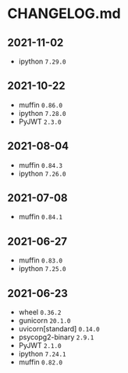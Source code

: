 # CHANGELOG.md

## 2021-11-02
* ipython ``7.29.0``

## 2021-10-22

* muffin ``0.86.0``
* ipython ``7.28.0``
* PyJWT ``2.3.0``

## 2021-08-04

* muffin ``0.84.3``
* ipython ``7.26.0``

## 2021-07-08

* muffin ``0.84.1``

## 2021-06-27

* muffin ``0.83.0``
* ipython ``7.25.0``

## 2021-06-23

* wheel ``0.36.2``
* gunicorn ``20.1.0``
* uvicorn[standard] ``0.14.0``
* psycopg2-binary ``2.9.1``
* PyJWT ``2.1.0``
* ipython ``7.24.1``
* muffin ``0.82.0``
